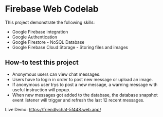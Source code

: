 # Firebase Web Codelab


This project demonstrate the following skills:
- Google Firebase integration
- Google Authentication
- Google Firestore - NoSQL Database
- Google Firebase Cloud Storage - Storing files and images



## How-to test this project
- Anonymous users can view chat messages.
- Users have to login in order to post new message or upload an image.
- If anonymous user trys to post a new message, a warning message with useful instruction will popup.
- When new messages got added to the database, the database snapshot event listener will trigger and refresh the last 12 recent messages.


Live Demo: https://friendlychat-5f448.web.app/
